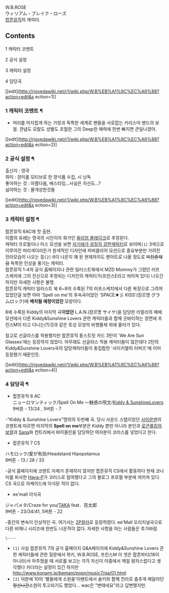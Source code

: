 W.B.ROSE  
ウィリアム・ブレイク・ローズ  
[팝픈뮤직](%ED%8C%9D%ED%94%88%EB%AE%A4%EC%A7%81.md)의 캐릭터.

## Contents

    

1 캐릭터 코멘트

2 공식 설정

3 캐릭터 설정

4 담당곡

[[edit](http://rigvedawiki.net/r1/wiki.php/W.B%EB%A1%9C%EC%A6%88?action=edit&s
ection=1)]

### 1 캐릭터 코멘트 ¶

  * 머리를 어지럽게 하는 가창과 독특한 세계로 팬들을 사로잡는 카리스마 밴드의 보컬. 관념도 모랄도 성별도 초월한 그의 Deep한 매력에 한번 빠지면 큰일나겠어.  

[[edit](http://rigvedawiki.net/r1/wiki.php/W.B%EB%A1%9C%EC%A6%88?action=edit&s
ection=2)]

### 2 공식 설정 ¶

출신지 : 영국  
취미 : 장미를 모티브로 한 장식품 수집, 시 낭독  
좋아하는 것 : 아름다움, 배스타임...사실은 자신도...?  
싫어하는 것 : 몰개성한것들  
  
  

[[edit](http://rigvedawiki.net/r1/wiki.php/W.B%EB%A1%9C%EC%A6%88?action=edit&s
ection=3)]

### 3 캐릭터 설정 ¶

  

팝픈뮤직 6AC에 첫 출현.  
이름의 유래는 영국의 시인이자 화가인 [윌리엄 블레이크](%EC%9C%8C%EB%A6%AC%EC%97%84%20%EB%B8%94%EB%A0%88%EC%9D%B4%ED%81%AC.md)로 추정된다.  
캐릭터 프로필이나 미스 모션을 보면 [자기애가 굉장히 강한캐릭터](%EB%82%98%EB%A5%B4%EC%8B%9C%EC%A6%98.md)로 보이며`[1]` 3색으로 이루어진 머리색이라든가
원색적인 디자인에 피버클리어 모션으로 중요부분만 가려진 전라모습이 나오는 등`[2]` 6이 나온지 꽤 된 현재까지도 팬아트로 나올 정도로
<del>미친존재감</del> 독특한 인상을 풍기는 캐릭터.  
팝픈뮤직 1-4의 공식 홈페이지나 관련 일러스트북에서 MZD Mommy가 그렸던 러프 스케치에 그의 전신으로 추정되는 디자인의
캐릭터가(프린스E라고 씌어져 있다) 나오긴 하지만 자세한 사항은 불명.  
팝픈뮤직 캐릭터 일러스트 북 6~9의 수록된 7의 러프스케치에서 다른 복장으로 그려져 있었던걸 보면 아마 'Spell on me'의
후속곡이었던 'SPACE★彡 KISS'(장르명 グラムロック)에 **배치될 예정이었던** 모양이다.

  

8에 수록된 Kiddy의 마지막 곡**이었던** L.A.N.(장르명 サイケ)을 담당한 리얼리의 패배 모션에서 다른 Kiddy&Sunshine
Lovers 관련 캐릭터들과 함께 굿바이하는 장면에 프린스M이 타고 다니는(?)것과 같은 토성 모양의 비행물체 위에 올라가 있다.

  

참고로 선글라스를 착용했지만 팝픈뮤직 튠스트릿 카드 3탄의 'We Are Sun Glasses'에는 등장하지 않았다. 아무래도 선글라스 착용
캐릭터들이 많은데다 2탄의 Kiddy&Sunshine Lovers곡의 담당캐릭터들이 총집합한 '사이키델릭 러버즈'에 이미 등장했기 때문인듯.

  

[[edit](http://rigvedawiki.net/r1/wiki.php/W.B%EB%A1%9C%EC%A6%88?action=edit&s
ection=4)]

### 4 담당곡 ¶

  

  * 팝픈뮤직 6 AC  
ニューロマンティック/Spell On Me ～魅惑の呪文/[Kiddy & SunshineLovers](%ED%82%A4%EB%8B%A4%20%EC%8A%8C%EC%8A%A4%EC%BC%80.md)  
9버튼 - 13/24 , 5버튼 - 7  
  
  
-"Kiddy & Sunshine Lovers"명의의 두번째 곡. 당시 사운드 스탭이었던 [사이몬맨](dj%20simon.md)의 코멘트에 따르면 마지막의 **Spell on me**부분은 Kiddy 뿐만 아니라 본인과 [로큰롤킹의 보컬](%ED%86%A0%EC%A7%80%EB%A7%88%20%EC%86%8C%ED%83%80%EB%A1%9C.md)과 [Sana](Sana.md)와 컨트리에서 바이올린을 담당하던 여자분이 코러스를 넣었다고 한다.  
  

  * 팝픈뮤직 7 CS  

ハモロック/愛が有効/Headstand Hipopotamus  
9버튼 - 13 / 28 / 33

  
  
-공식 홈페이지에 코멘트 자체가 존재하지 않지만 팝픈뮤직 CS에서 활동하다 현재 코나미를 퇴사한 [Haya-P](%ED%95%98%EC%95%BC%EC%8B%9C%20%EC%9A%94%EC%9D%B4%EC%B9%98.md)가 코러스로 참여했다고 그의 블로그 프로필 부분에 씌어져 있다. CS 곡으로 아케이드에 이식된 적이 없다.  
  
  

  * ee'mall 이식곡  

ジャパメタ/Craze for you/[TAKA](dj%20TAKA.md) feat．百太郎  
9버튼 - 23/34/41, 5버튼 - 22

  
  
-중간의 변속이 인상적인 곡. 여기서는 [2P컬러](2P%EC%BB%AC%EB%9F%AC.md)로 등장하였다. ee'Mall 오리지널곡으로 다른 비매니 시리즈에 한번도 나온적이 없다. 자세한 사항을 아는 사람들은 추가바람.

`\----`

  * `[1]` 사실 팝픈뮤직 7의 공식 홈페이지 Q&A페이지에 Kiddy&Sunshine Lovers 관련 캐릭터들에 관한 질문에서 왁키, W.B.ROSE, 프린스M 이 셋은 팝픈파티(16이 아니라)서 마주쳤을 때 서로를 보고는 각각 자신이 이중에서 제일 왕자스럽다고 생각했다 카더라는 설정이 있긴 하지만 <http://www.konami.jp/bemani/popn/music7/qa/01.html>
  * `[2]` 덕분에 10의 '별들에게 소원을'이벤트에서 숄키와 함께 전라로 춤추게 해달라던 <del>정신나간</del>소원이 투고되기도 했었다... wac은 "변태네요"라고 답변했지만.

